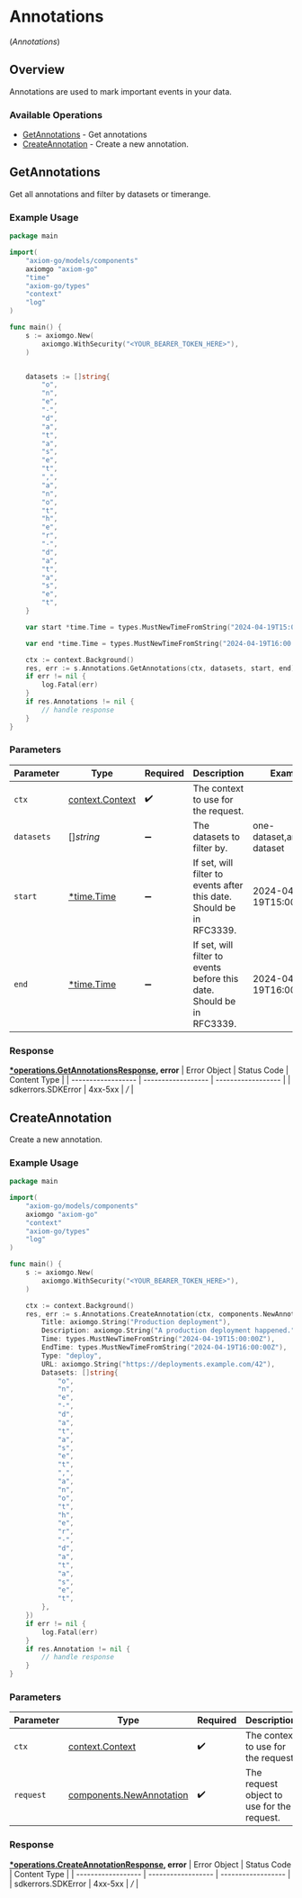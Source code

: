 # Annotations
(*Annotations*)

## Overview

Annotations are used to mark important events in your data.

### Available Operations

* [GetAnnotations](#getannotations) - Get annotations
* [CreateAnnotation](#createannotation) - Create a new annotation.

## GetAnnotations

Get all annotations and filter by datasets or timerange.

### Example Usage

```go
package main

import(
	"axiom-go/models/components"
	axiomgo "axiom-go"
	"time"
	"axiom-go/types"
	"context"
	"log"
)

func main() {
    s := axiomgo.New(
        axiomgo.WithSecurity("<YOUR_BEARER_TOKEN_HERE>"),
    )


    datasets := []string{
        "o",
        "n",
        "e",
        "-",
        "d",
        "a",
        "t",
        "a",
        "s",
        "e",
        "t",
        ",",
        "a",
        "n",
        "o",
        "t",
        "h",
        "e",
        "r",
        "-",
        "d",
        "a",
        "t",
        "a",
        "s",
        "e",
        "t",
    }

    var start *time.Time = types.MustNewTimeFromString("2024-04-19T15:00:00Z")

    var end *time.Time = types.MustNewTimeFromString("2024-04-19T16:00:00Z")

    ctx := context.Background()
    res, err := s.Annotations.GetAnnotations(ctx, datasets, start, end)
    if err != nil {
        log.Fatal(err)
    }
    if res.Annotations != nil {
        // handle response
    }
}
```

### Parameters

| Parameter                                                             | Type                                                                  | Required                                                              | Description                                                           | Example                                                               |
| --------------------------------------------------------------------- | --------------------------------------------------------------------- | --------------------------------------------------------------------- | --------------------------------------------------------------------- | --------------------------------------------------------------------- |
| `ctx`                                                                 | [context.Context](https://pkg.go.dev/context#Context)                 | :heavy_check_mark:                                                    | The context to use for the request.                                   |                                                                       |
| `datasets`                                                            | []*string*                                                            | :heavy_minus_sign:                                                    | The datasets to filter by.                                            | one-dataset,another-dataset                                           |
| `start`                                                               | [*time.Time](https://pkg.go.dev/time#Time)                            | :heavy_minus_sign:                                                    | If set, will filter to events after this date. Should be in RFC3339.  | 2024-04-19T15:00:00Z                                                  |
| `end`                                                                 | [*time.Time](https://pkg.go.dev/time#Time)                            | :heavy_minus_sign:                                                    | If set, will filter to events before this date. Should be in RFC3339. | 2024-04-19T16:00:00Z                                                  |


### Response

**[*operations.GetAnnotationsResponse](../../models/operations/getannotationsresponse.md), error**
| Error Object       | Status Code        | Content Type       |
| ------------------ | ------------------ | ------------------ |
| sdkerrors.SDKError | 4xx-5xx            | */*                |

## CreateAnnotation

Create a new annotation.

### Example Usage

```go
package main

import(
	"axiom-go/models/components"
	axiomgo "axiom-go"
	"context"
	"axiom-go/types"
	"log"
)

func main() {
    s := axiomgo.New(
        axiomgo.WithSecurity("<YOUR_BEARER_TOKEN_HERE>"),
    )

    ctx := context.Background()
    res, err := s.Annotations.CreateAnnotation(ctx, components.NewAnnotation{
        Title: axiomgo.String("Production deployment"),
        Description: axiomgo.String("A production deployment happened."),
        Time: types.MustNewTimeFromString("2024-04-19T15:00:00Z"),
        EndTime: types.MustNewTimeFromString("2024-04-19T16:00:00Z"),
        Type: "deploy",
        URL: axiomgo.String("https://deployments.example.com/42"),
        Datasets: []string{
            "o",
            "n",
            "e",
            "-",
            "d",
            "a",
            "t",
            "a",
            "s",
            "e",
            "t",
            ",",
            "a",
            "n",
            "o",
            "t",
            "h",
            "e",
            "r",
            "-",
            "d",
            "a",
            "t",
            "a",
            "s",
            "e",
            "t",
        },
    })
    if err != nil {
        log.Fatal(err)
    }
    if res.Annotation != nil {
        // handle response
    }
}
```

### Parameters

| Parameter                                                            | Type                                                                 | Required                                                             | Description                                                          |
| -------------------------------------------------------------------- | -------------------------------------------------------------------- | -------------------------------------------------------------------- | -------------------------------------------------------------------- |
| `ctx`                                                                | [context.Context](https://pkg.go.dev/context#Context)                | :heavy_check_mark:                                                   | The context to use for the request.                                  |
| `request`                                                            | [components.NewAnnotation](../../models/components/newannotation.md) | :heavy_check_mark:                                                   | The request object to use for the request.                           |


### Response

**[*operations.CreateAnnotationResponse](../../models/operations/createannotationresponse.md), error**
| Error Object       | Status Code        | Content Type       |
| ------------------ | ------------------ | ------------------ |
| sdkerrors.SDKError | 4xx-5xx            | */*                |
